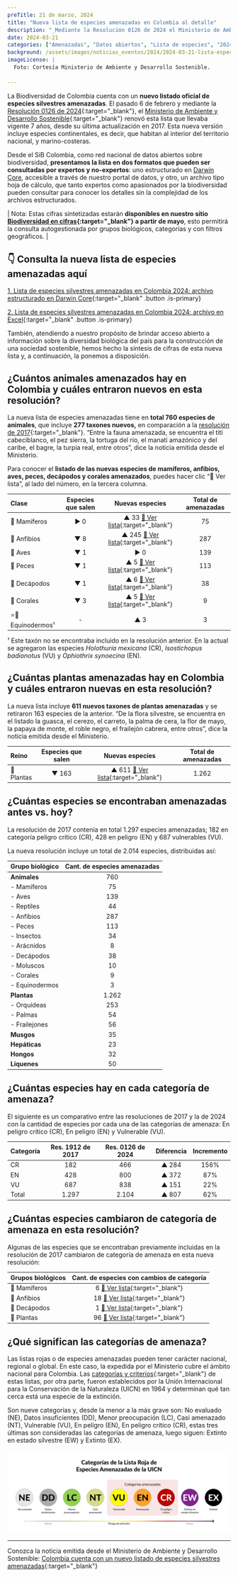 ```yaml
---
preTitle: 21 de marzo, 2024
title: "Nueva lista de especies amenazadas en Colombia al detalle"
description: "_Mediante la Resolución 0126 de 2024 el Ministerio de Ambiente y Desarrollo Sostenible renovó la lista de especies silvestres amenazadas para la biodiversidad de Colombia, que llevaba vigente 7 años desde su última actualización._"
date: 2024-03-21
categories: ["Amenazadas", "Datos abiertos", "Lista de especies", "2024"]
background: /assets/images/noticias_eventos/2024/2024-03-21-lista-especies-amenazadas-colombia.jpg
imageLicense: |
  Foto: Cortesía Ministerio de Ambiente y Desarrollo Sostenible.

---
```


La Biodiversidad de Colombia cuenta con un **nuevo listado oficial de especies silvestres amenazadas**. El pasado 6 de febrero y mediante la [Resolución 0126 de 2024](https://www.minambiente.gov.co/wp-content/uploads/2024/02/Resolucion-0126-de-2024.pdf){:target="_blank"}, el [Ministerio de Ambiente y Desarrollo Sostenible](https://www.minambiente.gov.co/){:target="_blank"} renovó esta lista que llevaba vigente 7 años, desde su última actualización en 2017. Esta nueva versión incluye especies continentales, es decir, que habitan al interior del territorio nacional, y marino-costeras. 

Desde el SiB Colombia, como red nacional de datos abiertos sobre biodiversidad, **presentamos la lista en dos formatos que pueden ser consultadas por expertos y no-expertos**: uno estructurado en [Darwin Core](https://biodiversidad.co/elementos-darwin-core), accesible a través de nuestro portal de datos, y otro, un archivo tipo hoja de cálculo, que tanto expertos como apasionados por la biodiversidad pueden consultar para conocer los detalles sin la complejidad de los archivos estructurados.

| Nota: Estas cifras sintetizadas estarán **disponibles en nuestro sitio [Biodiversidad en cifras](https://cifras.biodiversidad.co/){:target="_blank"} a partir de mayo**, esto permitirá la consulta autogestionada por grupos biológicos, categorías y con filtros geográficos. |


## 👇 Consulta la nueva lista de especies amenazadas aquí 

[1. Lista de especies silvestres amenazadas en Colombia 2024: archivo estructurado en Darwin Core](https://ipt.biodiversidad.co/sib/resource?r=especies-amenazadas-mads-2024#anchor-description){:target="_blank" .button .is-primary}

[2. Lista de especies silvestres amenazadas en Colombia 2024: archivo en Excel](https://docs.google.com/spreadsheets/d/1D6P01RAMTaY_yyCYGK992TflNKcAYkdK/edit#gid=448828807){:target="_blank" .button .is-primary}

También, atendiendo a nuestro propósito de brindar acceso abierto a información sobre la diversidad biológica del país para la construcción de una sociedad sostenible, hemos hecho la síntesis de cifras de esta nueva lista y, a continuación, la ponemos a disposición.


## ¿Cuántos animales amenazados hay en Colombia y cuáles entraron nuevos en esta resolución?

La nueva lista de especies amenazadas tiene en **total 760 especies de animales**, que incluye **277 taxones nuevos,** en comparación a la [resolución de 2017](https://www.minambiente.gov.co/wp-content/uploads/2021/10/resolucion-1912-de-2017.pdf){:target="_blank"}. “Entre la fauna amenazada, se encuentra el tití cabeciblanco, el pez sierra, la tortuga del río, el manatí amazónico y del caribe, el bagre, la turpia real, entre otros”, dice la noticia emitida desde el Ministerio.

Para conocer el **listado de las nuevas especies de mamíferos, anfibios, aves, peces, decápodos y corales amenazados**, puedes hacer clic “🔗 Ver lista”, al lado del número, en la tercera columna.

| **Clase** | **Especies que salen** | **Nuevas especies** | **Total de amenazadas** |
|:---|:---:|:---:|:---:|
| 🐆 Mamíferos | ▶ 0 | ▲ 33 [🔗 Ver lista](https://docs.google.com/spreadsheets/d/1BzfPtexHMbTv4VXx_eTxiVJyDJZNT4oyjCBUWy4fs4w/edit#gid=0){:target="_blank"} | 75 |
| 🐸 Anfibios | ▼ 8 | ▲ 245 [🔗 Ver lista](https://docs.google.com/spreadsheets/d/1BzfPtexHMbTv4VXx_eTxiVJyDJZNT4oyjCBUWy4fs4w/edit#gid=1688084912){:target="_blank"} | 287 |
| 🦜 Aves | ▼ 1 | ▶ 0 | 139 |
| 🐠 Peces | ▼ 1 | ▲ 5 [🔗 Ver lista](https://docs.google.com/spreadsheets/d/1BzfPtexHMbTv4VXx_eTxiVJyDJZNT4oyjCBUWy4fs4w/edit#gid=1100589061){:target="_blank"} | 113 |
| 🦀 Decápodos | ▼ 1 | ▲ 6 [🔗 Ver lista](https://docs.google.com/spreadsheets/d/1BzfPtexHMbTv4VXx_eTxiVJyDJZNT4oyjCBUWy4fs4w/edit#gid=1251572509){:target="_blank"} | 38 |
| 🪸 Corales | ▼ 3 | ▲ 5 [🔗 Ver lista](https://docs.google.com/spreadsheets/d/1BzfPtexHMbTv4VXx_eTxiVJyDJZNT4oyjCBUWy4fs4w/edit#gid=1100589061){:target="_blank"} | 9 |
| ⭐🌊 Equinodermos¹ | - | ▲ 3 | 3 |

¹ Este taxón no se encontraba incluido en la resolución anterior. En la actual se agregaron las especies _Holothuria mexicana_ (CR), _Isostichopus badionotus_ (VU) y _Ophiothrix synoecina_ (EN).


## ¿Cuántas plantas amenazadas hay en Colombia y cuáles entraron nuevas en esta resolución? 

La nueva lista incluye **611 nuevos taxones de plantas amenazadas** y se retiraron 163 especies de la anterior. “De la flora silvestre, se encuentra en el listado la guasca, el cerezo, el carreto, la palma de cera, la flor de mayo, la papaya de monte, el roble negro, el frailejón cabrera, entre otros”, dice la noticia emitida desde el Ministerio.

| **Reino** | **Especies que salen** | **Nuevas especies** |  **Total de amenazadas**  |
|:---|:---:|:---:|:---:|
| 🌿 Plantas | ▼ 163 | ▲ 611 [🔗 Ver lista](https://docs.google.com/spreadsheets/d/1BzfPtexHMbTv4VXx_eTxiVJyDJZNT4oyjCBUWy4fs4w/edit#gid=484537127){:target="_blank"} | 1.262 |


## ¿Cuántas especies se encontraban amenazadas antes vs. hoy?

La resolución de 2017 contenía en total 1.297 especies amenazadas; 182 en categoría peligro crítico (CR), 428 en peligro (EN) y 687 vulnerables (VU).

La nueva resolución incluye un total de 2.014 especies, distribuidas así:

| **Grupo biológico** | **Cant. de especies amenazadas** |
|:---|:---:|
| **Animales** | 760 |
| - Mamíferos | 75 |
| - Aves | 139 |
| - Reptiles | 44 |
| - Anfibios | 287 |
| - Peces | 113 |
| - Insectos | 34 |
| - Arácnidos | 8 |
| - Decápodos | 38 |
| - Moluscos | 10 |
| - Corales | 9 |
| - Equinodermos | 3 |
| **Plantas** | 1.262 |
| - Orquídeas | 253 |
| - Palmas | 54 |
| - Frailejones | 56 |
| **Musgos** | 35 |
| **Hepáticas** | 23 |
| **Hongos** | 32 |
| **Líquenes** | 50 |


## ¿Cuántas especies hay en cada categoría de amenaza?

El siguiente es un comparativo entre las resoluciones de 2017 y la de 2024 con la cantidad de especies por cada una de las categorías de amenaza: En peligro crítico (CR), En peligro (EN) y Vulnerable (VU).

| **Categoría** | **Res. 1912 de 2017** | **Res. 0126 de 2024** | **Diferencia** | **Incremento** |
|:---|:---:|:---:|:---:|:---:|
| CR | 182 | 466 | ▲ 284 | 156% |
| EN | 428 | 800 | ▲ 372 | 87% |
| VU | 687 | 838 | ▲ 151 | 22% |
| Total | 1.297 | 2.104 | ▲ 807 | 62% |


## ¿Cuántas especies cambiaron de categoría de amenaza en esta resolución?

Algunas de las especies que se encontraban previamente incluidas en la resolución de 2017 cambiaron de categoría de amenaza en esta nueva resolución:

| **Grupos biológicos** | **Cant. de especies con cambios de categoría** |
|:---|:---:|
| 🐆 Mamíferos | 6 [🔗 Ver lista](https://docs.google.com/spreadsheets/d/1BzfPtexHMbTv4VXx_eTxiVJyDJZNT4oyjCBUWy4fs4w/edit#gid=1730209782){:target="_blank"} |
| 🐸 Anfibios | 18 [🔗 Ver lista](https://docs.google.com/spreadsheets/d/1BzfPtexHMbTv4VXx_eTxiVJyDJZNT4oyjCBUWy4fs4w/edit#gid=362216660){:target="_blank"} |
| 🦀 Decápodos | 1 [🔗 Ver lista](https://docs.google.com/spreadsheets/d/1BzfPtexHMbTv4VXx_eTxiVJyDJZNT4oyjCBUWy4fs4w/edit#gid=1092705264){:target="_blank"} |
| 🌿 Plantas | 96 [🔗 Ver lista](https://docs.google.com/spreadsheets/d/1BzfPtexHMbTv4VXx_eTxiVJyDJZNT4oyjCBUWy4fs4w/edit#gid=1620272825){:target="_blank"} |


## ¿Qué significan las categorías de amenaza?

Las listas rojas o de especies amenazadas pueden tener carácter nacional, regional o global. En este caso, la expedida por el Ministerio cubre el ámbito nacional para Colombia. Las [categorías y criterios](https://www.iucnredlist.org/es#:~:text=Divide%20especies%20en%20nueve%20categor%C3%ADas,en%20Estado%20Silvestre%20y%20Extinto.){:target="_blank"} de estas listas, por otra parte, fueron establecidos por la Unión Internacional para la Conservación de la Naturaleza (UICN) en 1964 y determinan qué tan cerca está una especie de la extinción.

Son nueve categorías y, desde la menor a la más grave son: No evaluado (NE), Datos insuficientes (DD), Menor preocupación (LC), Casi amenazado (NT), Vulnerable (VU), En peligro (EN), En peligro crítico (CR), estas tres últimas son consideradas las categorías de amenaza, luego siguen: Extinto en estado silvestre (EW) y Extinto (EX).

![Categorías de La Lista Roja de Especies Amenazadas de la UICN](/assets/images/noticias_eventos/2024/2024-03-21-categorias-uicn.png)


---

Conozca la noticia emitida desde el Ministerio de Ambiente y Desarrollo Sostenible: [Colombia cuenta con un nuevo listado de especies silvestres amenazadas](https://www.minambiente.gov.co/colombia-cuenta-con-un-nuevo-listado-de-especies-silvestres-amenazadas/){:target="_blank"}


